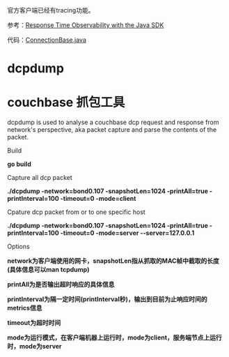 官方客户端已经有tracing功能。

参考：[Response Time Observability with the Java SDK](https://blog.couchbase.com/response-time-observability-with-the-java-sdk/)

代码：[ConnectionBase.java](https://github.com/shuff1e/devguide-examples/blob/master/java/src/main/java/com/couchbase/devguide/ConnectionBase.java)

# dcpdump
# couchbase 抓包工具

dcpdump is used to analyse a couchbase dcp request and response from network's perspective, aka packet capture and parse the contents of the packet.

Build

  **go build**

Capture all dcp packet

  **./dcpdump -network=bond0.107 -snapshotLen=1024 -printAll=true -printInterval=100 -timeout=0 -mode=client**
  
Cpature dcp packet from or to one specific host

  **./dcpdump -network=bond0.107 -snapshotLen=1024 -printAll=true -printInterval=100 -timeout=0 -mode=server --server=127.0.0.1**

Options

  **network为客户端使用的网卡，snapshotLen指从抓取的MAC帧中截取的长度(具体信息可以man tcpdump)**

  **printAll为是否输出超时响应的具体信息**

  **printInterval为隔一定时间(printInterval秒)，输出到目前为止响应时间的metrics信息**

  **timeout为超时时间**

  **mode为运行模式，在客户端机器上运行时，mode为client，服务端节点上运行时，mode为server**
